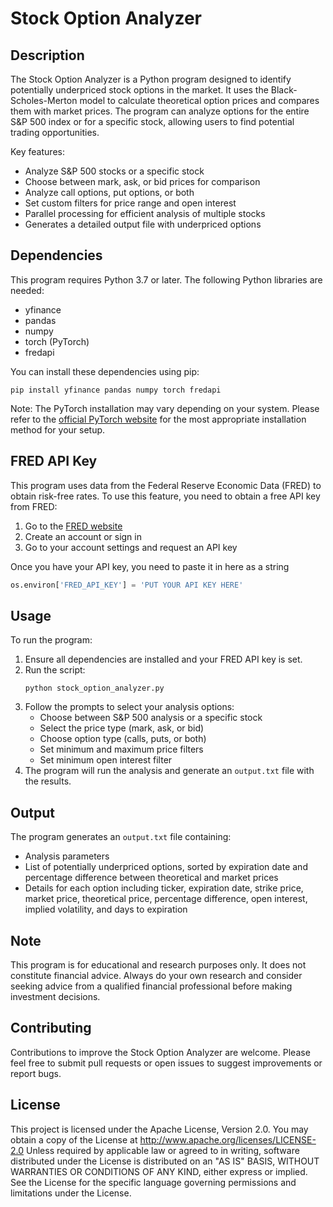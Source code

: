 # Stock Option Analyzer

## Description

The Stock Option Analyzer is a Python program designed to identify potentially underpriced stock options in the market. It uses the Black-Scholes-Merton model to calculate theoretical option prices and compares them with market prices. The program can analyze options for the entire S&P 500 index or for a specific stock, allowing users to find potential trading opportunities.

Key features:
- Analyze S&P 500 stocks or a specific stock
- Choose between mark, ask, or bid prices for comparison
- Analyze call options, put options, or both
- Set custom filters for price range and open interest
- Parallel processing for efficient analysis of multiple stocks
- Generates a detailed output file with underpriced options

## Dependencies

This program requires Python 3.7 or later. The following Python libraries are needed:

- yfinance
- pandas
- numpy
- torch (PyTorch)
- fredapi

You can install these dependencies using pip:

```
pip install yfinance pandas numpy torch fredapi
```

Note: The PyTorch installation may vary depending on your system. Please refer to the [official PyTorch website](https://pytorch.org/get-started/locally/) for the most appropriate installation method for your setup.

## FRED API Key

This program uses data from the Federal Reserve Economic Data (FRED) to obtain risk-free rates. To use this feature, you need to obtain a free API key from FRED:

1. Go to the [FRED website](https://fred.stlouisfed.org/)
2. Create an account or sign in
3. Go to your account settings and request an API key

Once you have your API key, you need to paste it in here as a string

```python
os.environ['FRED_API_KEY'] = 'PUT YOUR API KEY HERE'
```

## Usage

To run the program:

1. Ensure all dependencies are installed and your FRED API key is set.
2. Run the script:
   ```
   python stock_option_analyzer.py
   ```
3. Follow the prompts to select your analysis options:
   - Choose between S&P 500 analysis or a specific stock
   - Select the price type (mark, ask, or bid)
   - Choose option type (calls, puts, or both)
   - Set minimum and maximum price filters
   - Set minimum open interest filter
4. The program will run the analysis and generate an `output.txt` file with the results.

## Output

The program generates an `output.txt` file containing:
- Analysis parameters
- List of potentially underpriced options, sorted by expiration date and percentage difference between theoretical and market prices
- Details for each option including ticker, expiration date, strike price, market price, theoretical price, percentage difference, open interest, implied volatility, and days to expiration

## Note

This program is for educational and research purposes only. It does not constitute financial advice. Always do your own research and consider seeking advice from a qualified financial professional before making investment decisions.

## Contributing

Contributions to improve the Stock Option Analyzer are welcome. Please feel free to submit pull requests or open issues to suggest improvements or report bugs.

## License

This project is licensed under the Apache License, Version 2.0. You may obtain a copy of the License at
http://www.apache.org/licenses/LICENSE-2.0
Unless required by applicable law or agreed to in writing, software distributed under the License is distributed on an "AS IS" BASIS, WITHOUT WARRANTIES OR CONDITIONS OF ANY KIND, either express or implied. See the License for the specific language governing permissions and limitations under the License.
